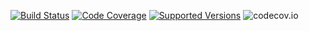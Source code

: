 [![Build Status](https://travis-ci.org/pawanonline85/sampleCCApp.svg?branch=master)](https://travis-ci.org/pawanonline85/sampleCCApp)
[![Code Coverage](https://img.shields.io/codecov/c/github/pawanonline85/sampleCCApp/master.svg)](https://codecov.io/github/pawanonline85/sampleCCApp?branch=master)
[![Supported Versions](https://img.shields.io/badge/Java-7%2C%208-blue.svg)](https://travis-ci.org/pawanonline85/sampleCCApp)
![codecov.io](https://codecov.io/github/pawanonline85/sampleCCApp/branch.svg?branch=master)
